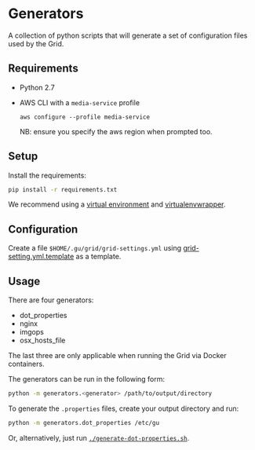 # Generators

A collection of python scripts that will generate a set of configuration files used by the Grid.

## Requirements

- Python 2.7
- AWS CLI with a `media-service` profile

  `aws configure --profile media-service`

  NB: ensure you specify the aws region when prompted too.

## Setup

Install the requirements:

```sh
pip install -r requirements.txt
```

We recommend using a [virtual environment](http://docs.python-guide.org/en/latest/dev/virtualenvs/)
and [virtualenvwrapper](https://virtualenvwrapper.readthedocs.org/en/latest/).

## Configuration

Create a file `$HOME/.gu/grid/grid-settings.yml` using [grid-setting.yml.template](./grid-settings.yml.template)
as a template.

## Usage

There are four generators:
- dot_properties
- nginx
- imgops
- osx_hosts_file

The last three are only applicable when running the Grid via Docker containers.

The generators can be run in the following form:

```sh
python -m generators.<generator> /path/to/output/directory
```

To generate the `.properties` files, create your output directory and run:

```sh
python -m generators.dot_properties /etc/gu
```

Or, alternatively, just run [`./generate-dot-properties.sh`](./generate-dot-properties.sh).
